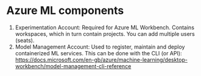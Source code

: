 # Azure ML components

1. Experimentation Account: Required for Azure ML Workbench. Contains workspaces, which in turn contain projects. You can add multiple users (seats).
2. Model Management Account: Used to register, maintain and deploy containerized ML services. This can be done with the CLI (or API): https://docs.microsoft.com/en-gb/azure/machine-learning/desktop-workbench/model-management-cli-reference






